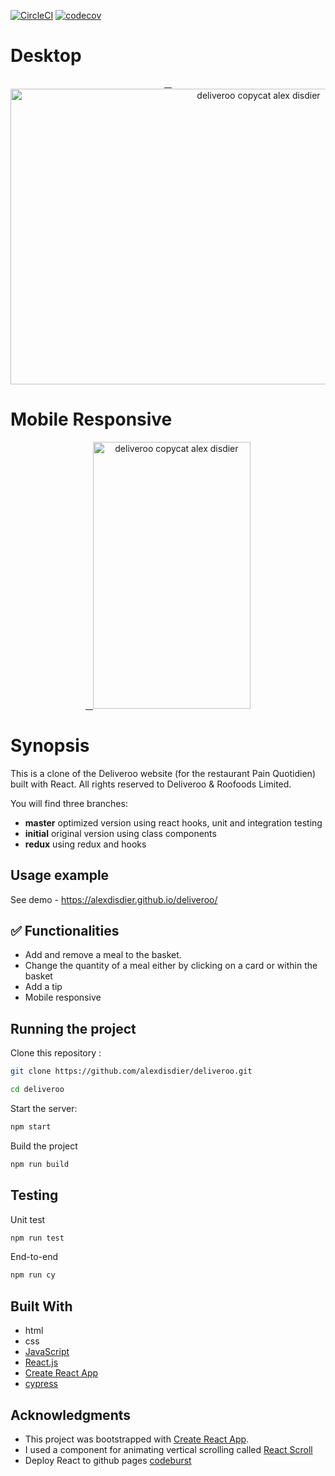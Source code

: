 [![CircleCI](https://circleci.com/gh/alexdisdier/deliveroo.svg?style=svg)](https://circleci.com/gh/alexdisdier/deliveroo)
[![codecov](https://codecov.io/gh/alexdisdier/deliveroo/branch/master/graph/badge.svg)](https://codecov.io/gh/alexdisdier/deliveroo)

# Desktop

<p align="center" >
   <a href="https://alexdisdier.github.io/deliveroo/">
    <img alt="deliveroo copycat alex disdier" src="https://res.cloudinary.com/dvrkxmxkw/image/upload/v1552167018/github-screenshot-gif/deliveroo-desktop.gif" width="778" height="473" />
 </a>

# Mobile Responsive

 <p align="center" >
   <a href="https://alexdisdier.github.io/deliveroo/">
    <img alt="deliveroo copycat alex disdier" src="https://res.cloudinary.com/dvrkxmxkw/image/upload/v1552167249/github-screenshot-gif/deliveroo-mobile.gif" width="252" height="427" />
 </a>

# Synopsis

This is a clone of the Deliveroo website (for the restaurant Pain Quotidien) built with React. All rights reserved to Deliveroo & Roofoods Limited.

You will find three branches:

- **master** optimized version using react hooks, unit and integration testing
- **initial** original version using class components
- **redux** using redux and hooks

## Usage example

See demo - https://alexdisdier.github.io/deliveroo/

## ✅ Functionalities

- Add and remove a meal to the basket.
- Change the quantity of a meal either by clicking on a card or within the basket
- Add a tip
- Mobile responsive

## Running the project

Clone this repository :

```bash
git clone https://github.com/alexdisdier/deliveroo.git

cd deliveroo
```

Start the server:

```bash
npm start
```

Build the project

```bash
npm run build
```

## Testing

Unit test

```bash
npm run test
```

End-to-end

```bash
npm run cy
```

## Built With

- html
- css
- [JavaScript](https://developer.mozilla.org/bm/docs/Web/JavaScript)
- [React.js](https://reactjs.org/docs/hello-world.html)
- [Create React App](https://facebook.github.io/create-react-app/docs/getting-started)
- [cypress](https://www.cypress.io/)

## Acknowledgments

- This project was bootstrapped with [Create React App](https://github.com/facebook/create-react-app).
- I used a component for animating vertical scrolling called [React Scroll](https://www.npmjs.com/package/react-scroll)
- Deploy React to github pages [codeburst](https://codeburst.io/deploy-react-to-github-pages-to-create-an-amazing-website-42d8b09cd4d)
